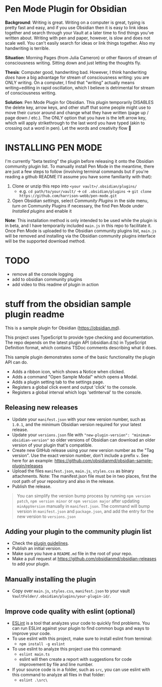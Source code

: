 # Pen Mode Plugin for Obsidian

**Background**:
Writing is great. Writing on a computer is great, typing is pretty fast and easy, and if you use Obsidian then it is easy to link ideas together and search through your Vault at a later time to find things you've written about. Writing with pen and paper, however, is slow and does not scale well. You can't easily search for ideas or link things together. Also my handwriting is terrible.

**Situation**:
Morning Pages (from Julia Cameron) or other flavors of stream of consciousness writing. Sitting down and just letting the thoughts fly.

**Thesis**:
Computer good, handwriting bad. However, I think handwriting _does_ have a big advantage for stream of consciousness writing: you are ONLY writing. On a computer, I find that "writing" actually means writing+editing in rapid oscillation, which I believe is detrimental for stream of consciousness writing.

**Solution**:
Pen Mode Plugin for Obsidian. This plugin temporarily DISABLES the delete key, arrow keys, and other stuff that some people might use to move their cursor around and change what they have written (page up / page down / etc.). The ONLY option that you have is the left arrow key, which will apply strikethrough to the last word you have typed (akin to crossing out a word in pen). Let the words and creativity flow 🌊

# INSTALLING PEN MODE

I'm currently "beta testing" the plugin before releasing it onto the Obsidian community plugin list. To manually install Pen Mode in the meantime, there are just a few steps to follow (involving terminal commands but if you're reading a github README I'll assume you have some familiarity with that):

1. Clone or unzip this repo into `<your vault>/.obsidian/plugins/`
    - e.g. `cd path/to/your/vault/` -> `cd .obsidian/plugins` -> `git clone https://github.com/harrison-webb/pen-mode.git`
2. Open Obsidian _settings_, select _Community Plugins_ in the side menu, _turn on_ Community Plugins if necessary, the find Pen Mode under _Installed plugins_ and enable it

**Note**: This installation method is only intended to be used while the plugin is in beta, and I have temporarily included `main.js` in this repo to facilitate it. Once Pen Mode is uploaded to the Obsidian community plugins list, `main.js` will be removed and installing via the Obsidian community plugins interface will be the supported download method.

# TODO

-   remove all the console logging
-   add to obsidian community plugins
-   add video to this readme of plugin in action

# stuff from the obsidian sample plugin readme

This is a sample plugin for Obsidian (https://obsidian.md).

This project uses TypeScript to provide type checking and documentation.
The repo depends on the latest plugin API (obsidian.d.ts) in TypeScript Definition format, which contains TSDoc comments describing what it does.

This sample plugin demonstrates some of the basic functionality the plugin API can do.

-   Adds a ribbon icon, which shows a Notice when clicked.
-   Adds a command "Open Sample Modal" which opens a Modal.
-   Adds a plugin setting tab to the settings page.
-   Registers a global click event and output 'click' to the console.
-   Registers a global interval which logs 'setInterval' to the console.

## Releasing new releases

-   Update your `manifest.json` with your new version number, such as `1.0.1`, and the minimum Obsidian version required for your latest release.
-   Update your `versions.json` file with `"new-plugin-version": "minimum-obsidian-version"` so older versions of Obsidian can download an older version of your plugin that's compatible.
-   Create new GitHub release using your new version number as the "Tag version". Use the exact version number, don't include a prefix `v`. See here for an example: https://github.com/obsidianmd/obsidian-sample-plugin/releases
-   Upload the files `manifest.json`, `main.js`, `styles.css` as binary attachments. Note: The manifest.json file must be in two places, first the root path of your repository and also in the release.
-   Publish the release.

> You can simplify the version bump process by running `npm version patch`, `npm version minor` or `npm version major` after updating `minAppVersion` manually in `manifest.json`.
> The command will bump version in `manifest.json` and `package.json`, and add the entry for the new version to `versions.json`

## Adding your plugin to the community plugin list

-   Check the [plugin guidelines](https://docs.obsidian.md/Plugins/Releasing/Plugin+guidelines).
-   Publish an initial version.
-   Make sure you have a `README.md` file in the root of your repo.
-   Make a pull request at https://github.com/obsidianmd/obsidian-releases to add your plugin.

## Manually installing the plugin

-   Copy over `main.js`, `styles.css`, `manifest.json` to your vault `VaultFolder/.obsidian/plugins/your-plugin-id/`.

## Improve code quality with eslint (optional)

-   [ESLint](https://eslint.org/) is a tool that analyzes your code to quickly find problems. You can run ESLint against your plugin to find common bugs and ways to improve your code.
-   To use eslint with this project, make sure to install eslint from terminal:
    -   `npm install -g eslint`
-   To use eslint to analyze this project use this command:
    -   `eslint main.ts`
    -   eslint will then create a report with suggestions for code improvement by file and line number.
-   If your source code is in a folder, such as `src`, you can use eslint with this command to analyze all files in that folder:
    -   `eslint .\src\`
